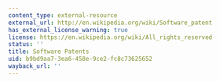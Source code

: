 ```yaml
---
content_type: external-resource
external_url: http://en.wikipedia.org/wiki/Software_patent
has_external_license_warning: true
license: https://en.wikipedia.org/wiki/All_rights_reserved
status: ''
title: Software Patents
uid: b9bd9aa7-3ea6-458e-9ce2-fc8c73625652
wayback_url: ''
---
```

